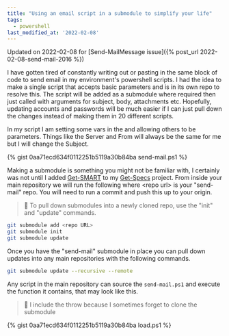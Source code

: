 ```yaml
---
title: "Using an email script in a submodule to simplify your life"
tags:
  - powershell
last_modified_at: '2022-02-08'
---
```

Updated on 2022-02-08 for [Send-MailMessage issue]({% post_url 2022-02-08-send-mail-2016 %})

I have gotten tired of constantly writing out or pasting in the same block of code to send email in my environment's powershell scripts. I had the idea to make a single script that accepts basic parameters and is in its own repo to resolve this. The script will be added as a submodule where required then just called with arguments for subject, body, attachments etc. Hopefully, updating accounts and passwords will be much easier if I can just pull down the changes instead of making them in 20 different scripts.

In my script I am setting some vars in the and allowing others to be parameters. Things like the Server and From will always be the same for me but I will change the Subject.

<!--
https://gist.github.com/PipeItToDevNull/0aa71ecd634f0112251b5119a30b84ba
-->
{% gist 0aa71ecd634f0112251b5119a30b84ba send-mail.ps1 %}

Making a submodule is something you might not be familiar with, I certainly was not until I added [Get-SMART](https://github.com/PipeItToDevNull/Get-Smart) to my [Get-Specs](https://github.com/PipeItToDevNull/Get-Specs) project. From inside your main repository we will run the following where \<repo url\> is your "send-mail" repo. You will need to run a commit and push this up to your origin.

> :pencil: To pull down submodules into a newly cloned repo, use the "init" and "update" commands.

```bash
git submodule add <repo URL>
git submodule init
git submodule update
```

Once you have the "send-mail" submodule in place you can pull down updates into any main repositories with the following commands.

```bash
git submodule update --recursive --remote
```

Any script in the main repository can source the `send-mail.ps1` and execute the function it contains, that may look like this.

> :pencil: I include the throw because I sometimes forget to clone the submodule

{% gist 0aa71ecd634f0112251b5119a30b84ba load.ps1 %}